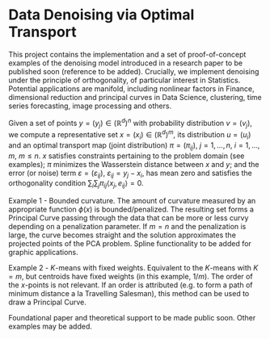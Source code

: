 # Data Denoising via Optimal Transport

This project contains the implementation and a set of proof-of-concept examples of the denoising model introduced in a research paper to be published soon (reference to be added). Crucially, we implement denoising under the principle of orthogonality, of particular interest in Statistics. Potential applications are manifold, including nonlinear factors in Finance, dimensional reduction and principal curves in Data Science, clustering, time series forecasting, image processing and others.

Given a set of points $y=(y_j)\in(\mathbb{R}^d)^n$ with probability distribution $v=(v_j)$, we compute a representative set $x=(x_i)\in(\mathbb{R}^d)^m$, its distribution $u=(u_i)$ and an optimal transport map (joint distribution) $\pi=(\pi_{ij})$, $j=1,\ldots,n$, $i=1,\ldots,m$, $m\leq n$. $x$ satisfies constraints pertaining to the problem domain (see examples); $\pi$ minimizes the Wasserstein distance between $x$ and $y$; and the error (or noise) term $\varepsilon=(\varepsilon_{ij})$, $\varepsilon_{ij}=y_j-x_i$, has mean zero and satisfies the orthogonality condition $\sum_i \sum_j \pi_{ij}  \langle x_j,e_{ij}\rangle = 0$.

Example 1 - Bounded curvature. The amount of curvature measured by an appropriate function $\phi(x)$ is bounded/penalized. The resulting set forms a Principal Curve passing through the data that can be more or less curvy depending on a penalization parameter. If $m=n$ and the penalization is large, the curve becomes straight and the solution approximates the projected points of the PCA problem. Spline functionality to be added for graphic applications.

Example 2 - $K$-means with fixed weights. Equivalent to the $K$-means with $K=m$, but centroids have fixed weights (in this example, $1/m$). The order of the $x$-points is not relevant. If an order is attributed (e.g. to form a path of minimum distance a la Travelling Salesman), this method can be used to draw a Principal Curve.

Foundational paper and theoretical support to be made public soon. Other examples may be added.
